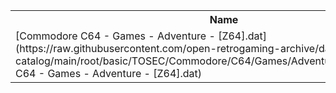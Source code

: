 <table>
<tr><th>Name</th><th>Size</th></tr>
<tr><td>[Commodore C64 - Games - Adventure - [Z64].dat](https://raw.githubusercontent.com/open-retrogaming-archive/dat-catalog/main/root/basic/TOSEC/Commodore/C64/Games/Adventure/[Z64]/Commodore C64 - Games - Adventure - [Z64].dat)</td><td>456545</td></tr>
</table>
